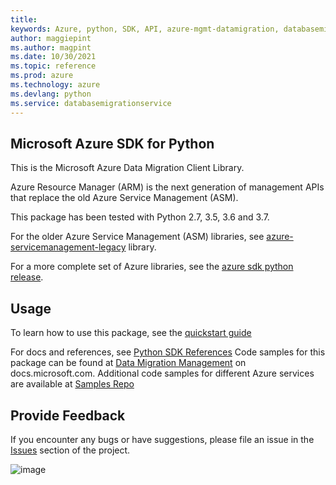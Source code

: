 ```yaml
---
title: 
keywords: Azure, python, SDK, API, azure-mgmt-datamigration, databasemigrationservice
author: maggiepint
ms.author: magpint
ms.date: 10/30/2021
ms.topic: reference
ms.prod: azure
ms.technology: azure
ms.devlang: python
ms.service: databasemigrationservice
---
```


## Microsoft Azure SDK for Python

This is the Microsoft Azure Data Migration Client Library.

Azure Resource Manager (ARM) is the next generation of management APIs
that replace the old Azure Service Management (ASM).

This package has been tested with Python 2.7, 3.5, 3.6 and 3.7.

For the older Azure Service Management (ASM) libraries, see
[azure-servicemanagement-legacy](https://pypi.python.org/pypi/azure-servicemanagement-legacy)
library.

For a more complete set of Azure libraries, see the
[azure sdk python release](https://aka.ms/azsdk/python/all).

## Usage


To learn how to use this package, see the [quickstart guide](https://aka.ms/azsdk/python/mgmt)



For docs and references, see [Python SDK References](https://docs.microsoft.com/python/api/overview/azure/)
Code samples for this package can be found at [Data Migration Management](https://docs.microsoft.com/samples/browse/?languages=python&term=Getting%20started%20-%20Managing&terms=Getting%20started%20-%20Managing) on docs.microsoft.com.
Additional code samples for different Azure services are available at [Samples Repo](https://aka.ms/azsdk/python/mgmt/samples)


## Provide Feedback

If you encounter any bugs or have suggestions, please file an issue in
the [Issues](https://github.com/Azure/azure-sdk-for-python/issues)
section of the project.

![image](https://azure-sdk-impressions.azurewebsites.net/api/impressions/azure-sdk-for-python%2Fazure-mgmt-datamigration%2FREADME.png)

